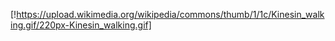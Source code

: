 [!https://upload.wikimedia.org/wikipedia/commons/thumb/1/1c/Kinesin_walking.gif/220px-Kinesin_walking.gif]

